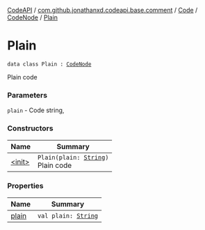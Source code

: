 [CodeAPI](../../../../index.md) / [com.github.jonathanxd.codeapi.base.comment](../../../index.md) / [Code](../../index.md) / [CodeNode](../index.md) / [Plain](.)

# Plain

`data class Plain : `[`CodeNode`](../index.md)

Plain code

### Parameters

`plain` - Code string,

### Constructors

| Name | Summary |
|---|---|
| [&lt;init&gt;](-init-.md) | `Plain(plain: `[`String`](https://kotlinlang.org/api/latest/jvm/stdlib/kotlin/-string/index.html)`)`<br>Plain code |

### Properties

| Name | Summary |
|---|---|
| [plain](plain.md) | `val plain: `[`String`](https://kotlinlang.org/api/latest/jvm/stdlib/kotlin/-string/index.html) |
